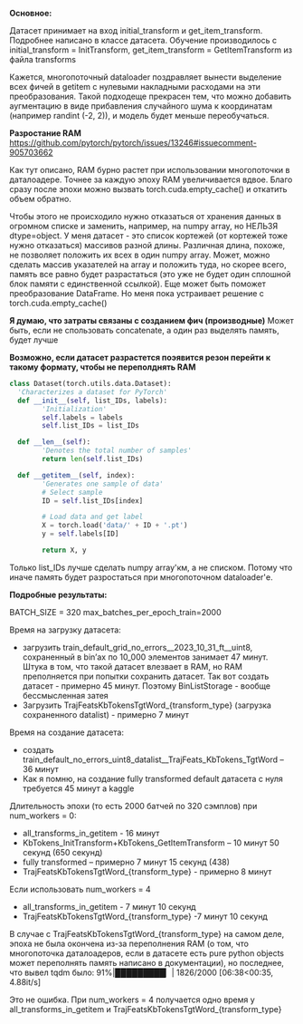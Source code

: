 **Основное:**

Датасет принимает на вход initial_transform и get_item_transform. Подробнее написано в классе датасета. Обучение производилось с initial_transform = InitTransform, get_item_transform = GetItemTransform из файла transforms


Кажется, многопоточный dataloader поздравляет вынести выделение всех фичей в getitem с нулевыми накладными расходами на эти преобразования.
Такой подходеще прекрасен тем, что можно добавить аугментацию в виде прибавления случайного шума к координатам (например randint (-2, 2)), и модель будет меньше переобучаться.



**Разростание RAM**
https://github.com/pytorch/pytorch/issues/13246#issuecomment-905703662

Как тут описано, RAM бурно растет при использовании многопоточки в даталоадере. Точнее за каждую эпоху RAM увеличивается вдвое. Благо сразу после эпохи можно вызвать torch.cuda.empty_cache() и откатить объем обратно.

Чтобы этого не происходило нужно отказаться от хранения данных в огромном списке и заменить, например, на numpy array, но НЕЛЬЗЯ dtype=object. У меня датасет - это список кортежей (от кортежей тоже нужно отказаться) массивов разной длины. Различная длина, похоже, не позволяет положить их всех в один numpy array. Может, можно сделать массив указателей на array и положить туда, но скорее всего, память все равно будет разрастаться (это уже не будет один сплошной блок памяти с единственной ссылкой). Еще может быть поможет преобразование  DataFrame. 
Но меня пока устраивает решение с torch.cuda.empty_cache()

**Я думаю, что затраты связаны с созданием фич (производные)**
Может быть, если не спользовать concatenate, а один раз выделять память, будет лучше


**Возможно, если датасет разрастется поэявится резон перейти к такому формату, чтобы не переполднять RAM**

``` python
class Dataset(torch.utils.data.Dataset):
  'Characterizes a dataset for PyTorch'
  def __init__(self, list_IDs, labels):
        'Initialization'
        self.labels = labels
        self.list_IDs = list_IDs

  def __len__(self):
        'Denotes the total number of samples'
        return len(self.list_IDs)

  def __getitem__(self, index):
        'Generates one sample of data'
        # Select sample
        ID = self.list_IDs[index]

        # Load data and get label
        X = torch.load('data/' + ID + '.pt')
        y = self.labels[ID]

        return X, y
```

Только list_IDs лучше сделать numpy array'км, а не списком. Потому что иначе память будет разростаться при многопоточном dataloader'е.


**Подробные результаты:**

BATCH_SIZE = 320
max_batches_per_epoch_train=2000

Время на загрузку датасета:
* загрузить train_default_grid_no_errors__2023_10_31_ft__uint8, сохраненный в bin’ах по 10_000 элементов занимает 47 минут. Штука в том, что такой датасет влезвает в RAM, но RAM преполняется при попытки сохранить датасет. Так вот создать датасет - примерно 45 минут. Поэтому BinListStorage - вообще бессмысленная затея
* Загрузить TrajFeatsKbTokensTgtWord_{transform_type} (загрузка сохраненного datalist) - примерно 7 минут

Время на создание датасета:
* создать train_default_no_errors_uint8_datalist__TrajFeats_KbTokens_TgtWord – 36 минут
* Как я помню, на создание fully transformed default датасета с нуля требуется 45 минут а kaggle


Длительность эпохи (то есть 2000 батчей по 320 сэмплов) при num_workers = 0:
* all_transforms_in_getitem - 16 минут
* KbTokens_InitTransform+KbTokens_GetItemTransform –  10 минут 50 секунд (650 секунд)
* fully transformed – примерно 7 минут 15 секунд (438)
* TrajFeatsKbTokensTgtWord_{transform_type} - примерно 8 минут


Если использовать num_workers = 4
* all_transforms_in_getitem - 7 минут 10 секунд
* TrajFeatsKbTokensTgtWord_{transform_type} -7 минут 10 секунд

В случае с TrajFeatsKbTokensTgtWord_{transform_type} на самом деле, эпоха не была окончена из-за переполнения RAM (о том, что  многопоточка даталоадеров, если в датасете есть pure python objects может переполнять память написано в документации), но последнее, что вывел tqdm было:
91%|█████████▏| 1826/2000 [06:38<00:35,  4.88it/s]


Это не ошибка. При num_workers = 4 получается одно время у all_transforms_in_getitem и TrajFeatsKbTokensTgtWord_{transform_type}